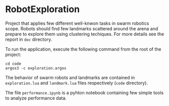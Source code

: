 # RobotExploration

Project that applies few different well-knwon tasks in swarm robotics scope. Robots should find few landmarks scattered around the arena and prepare to explore them using clustering techiques. For more details see the report in ```doc``` directory.

To run the application, execute the following command from the root of the project:

```
cd code
argos3 -c exploration.argos
```
The behavior of swarm robots and landmarks are contained in ```exploration.lua``` and ```landmark.lua``` files respectively (```code``` directory).

The file ```performance.ipynb``` is a pyhton notebook containing few simple tools to analyze performance data.
